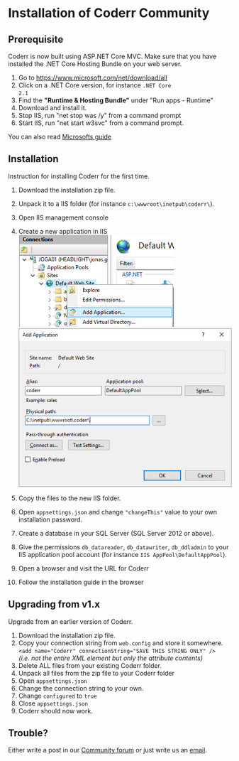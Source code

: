 Installation of Coderr Community
=========================

## Prerequisite

Coderr is now built using ASP.NET Core MVC. Make sure that you have installed the .NET Core Hosting Bundle on your web server.

1. Go to https://www.microsoft.com/net/download/all
2. Click on a .NET Core version, for instance <code>.NET Core 2.1</code>
3. Find the **"Runtime & Hosting Bundle"** under "Run apps - Runtime"
4. Download and install it.
5. Stop IIS, run "net stop was /y" from a command prompt
6. Start IIS, run "net start w3svc" from a command prompt.

You can also read [Microsofts guide](https://docs.microsoft.com/en-us/aspnet/core/host-and-deploy/iis/index?tabs=aspnetcore2x&view=aspnetcore-2.1)

## Installation

Instruction for installing Coderr for the first time.

1. Download the installation zip file.
2. Unpack it to a IIS folder (for instance `c:\wwwroot\inetpub\coderr\`).
4. Open IIS management console
5. Create a new application in IIS<br> 
 ![](install-iis-application.png)<br>
 ![](install-iis-new-application-dialog.png)
6. Copy the files to the new IIS folder.

7. Open `appsettings.json` and change `"changeThis"` value to your own installation password.
8. Create a database in your SQL Server (SQL Server 2012 or above).
9. Give the permissions `db_datareader`, `db_datawriter`, `db_ddladmin` to your IIS application pool account (for instance `IIS AppPool\DefaultAppPool`).
10. Open a browser and visit the URL for Coderr
11. Follow the installation guide in the browser

## Upgrading from v1.x 

Upgrade from an earlier version of Coderr.

1. Download the installation zip file.
2. Copy your connection string from `web.config` and store it somewhere.<br> `<add name="Coderr" connectionString="SAVE THIS STRING ONLY" />`<br> *(i.e. not the entire XML element but only the attribute contents)*
3. Delete ALL files from your existing Coderr folder.
4. Unpack all files from the zip file to your Coderr folder
5. Open `appsettings.json`
6. Change the connection string to your own.
7. Change `configured` to `true`
8. Close `appsettings.json`
9. Coderr should now work.

## Trouble?

Either write a post in our [Community forum](https://discuss.coderr.io/) or just write us an [email](mailto:help@coderr.io).
